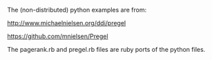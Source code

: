 The (non-distributed) python examples are from:

http://www.michaelnielsen.org/ddi/pregel

https://github.com/mnielsen/Pregel

The pagerank.rb and pregel.rb files are ruby ports of the python files.

